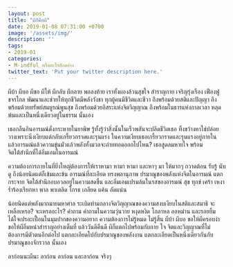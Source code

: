 ```yaml
---
layout: post
title: "ผีก็คือผี"
date: 2019-01-08 07:31:00 +0700
image: '/assets/img/'
description: ''
tags:
- 2019-01
categories:
- M-indful หรืออะไรสักอย่าง
twitter_text: 'Put your twitter description here.'
---
```

ผีบ้า ผีบอ ผีขอ ผีให้ ผีกลับ ผีกลาย พอลงท้าย เราทั้งผองล้วนสุขใจ สำราญกาย เจริญรุ่งเรือง เฟืองฟู ขจรไกล พัฒนาและช่วยให้ทุกชีวิตมีพลังวังชา ทุกผู้คนมีชีวิตและชีวา ถึงพร้อมด้วยสติและปัญญา ถึงพร้อมด้วยทรัพย์สมบูรณ์พูนสุข ถึงพร้อมด้วยอิสระแห่งจิตวิญญาณ ถึงพร้อมในธารแห่งกาลเวลา หลุดพ้นและเป็นหนึ่งเดียวอยู่ในธรรม นั้นเอง

เธอกลืนกินอารมณ์ดั่งกระหายในยาพิษ รู้ทั้งรู้ว่าสิ่งนั้นในเร็วพลันจะปลิดชีวิตเธอ ทิ้งขว้างหาใช่ปล่อยวางเพราะนิ่งเงียบแต่กลับเกรี้ยวกราดและรุนแรง ในความเงียบเธอเกรี้ยวกราดและรุนแรงอยู่ภายใน แล้วอารมณ์แล้วความขุ่นมัวแล้วพลังทั้งมวลจะถ่ายทอดออกไปไหน? เธอสูดลมหายใจ พร้อมจิตใต้สำนึกที่ได้อิ่มเอมในอารมณ์

ความต้องการภายในที่ยิ่งใหญ่ต้องการให้เราหามา หามา หามา และหาๆ มา ให้มากๆ กวาดต้อน รับรู้ นับดู ถึงน้อยนิดแต่ก็เข้มและข้น อารมณ์ที่ละเอียด ทรงพลานุภาพ ปรมาณูของพลังแห่งจิตในอารมณ์ แตกกระจาย จิตใต้สำนึกอบอวลอยู่ในความสดชื่น และอิ่มเอมเปรมล้นในรสของอารมณ์ สุข ทุกข์ เศร้า เหงา ร่ำร้องเรียกหา พาล พาเตลิด โกรธ เกลียด แค้น อัดแน่น

น้อยนิดแต่พลังมากมายมหาศาล ระเบิดท่ามกลางจิตวิญญาณของความสงบเงียบในสติและสมาธิ จะเหลือเหรอ? จะเหรออะไร? คำถาม คำถามในความวุ่นวาย หงุดหงิด โกลาหล อลหม่าน และรอยยิ้มได้ใจเปรอะเปื้อนในมุมปากของความอยาก ความต้องการไม่รู้หมด ไม่รู้สิ้น ผีบ้า ผีบอ ขอให้ผีครอบงำ ขอให้ผีอิ่มหนำสำราญอย่างเต็มที่ แล้ววันดีคืนดี ผีก็แตกไปพร้อมกับกาย ใจ จิตและวิญญาณที่ไม่ต้องการมีตัวตนอีกต่อไป แตกละเอียดไปกับปรมาณูของพลังงาน แตกละเอียดเป็นหนึ่งเดียวกันกับปรมาณูของจักรวาล นั้นเอง

ลาก่อนนะผีนะ ลาก่อน ลาก่อน และลาก่อน จริงๆ
